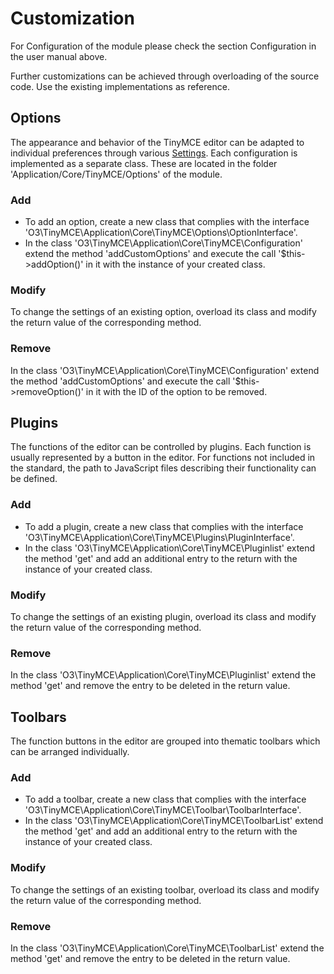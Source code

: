 # Customization

For Configuration of the module please check the section Configuration in the user manual above.

Further customizations can be achieved through overloading of the source code. Use the existing implementations as reference.

## Options

The appearance and behavior of the TinyMCE editor can be adapted to individual preferences through various <a target="_blank" href="https://www.tiny.cloud/docs/configure">Settings</a>. Each configuration is implemented as a separate class. These are located in the folder 'Application/Core/TinyMCE/Options' of the module.

### Add

- To add an option, create a new class that complies with the interface 'O3\TinyMCE\Application\Core\TinyMCE\Options\OptionInterface'.
- In the class 'O3\TinyMCE\Application\Core\TinyMCE\Configuration' extend the method 'addCustomOptions' and execute the call '$this->addOption()' in it with the instance of your created class.

### Modify

To change the settings of an existing option, overload its class and modify the return value of the corresponding method.

### Remove

In the class 'O3\TinyMCE\Application\Core\TinyMCE\Configuration' extend the method 'addCustomOptions' and execute the call '$this->removeOption()' in it with the ID of the option to be removed.

## Plugins

The functions of the editor can be controlled by plugins. Each function is usually represented by a button in the editor. For functions not included in the standard, the path to JavaScript files describing their functionality can be defined.

### Add

- To add a plugin, create a new class that complies with the interface 'O3\TinyMCE\Application\Core\TinyMCE\Plugins\PluginInterface'.
- In the class 'O3\TinyMCE\Application\Core\TinyMCE\Pluginlist' extend the method 'get' and add an additional entry to the return with the instance of your created class.

### Modify

To change the settings of an existing plugin, overload its class and modify the return value of the corresponding method.

### Remove

In the class 'O3\TinyMCE\Application\Core\TinyMCE\Pluginlist' extend the method 'get' and remove the entry to be deleted in the return value.

## Toolbars

The function buttons in the editor are grouped into thematic toolbars which can be arranged individually.

### Add

- To add a toolbar, create a new class that complies with the interface 'O3\TinyMCE\Application\Core\TinyMCE\Toolbar\ToolbarInterface'. 
- In the class 'O3\TinyMCE\Application\Core\TinyMCE\ToolbarList' extend the method 'get' and add an additional entry to the return with the instance of your created class.

### Modify

To change the settings of an existing toolbar, overload its class and modify the return value of the corresponding method.

### Remove

In the class 'O3\TinyMCE\Application\Core\TinyMCE\ToolbarList' extend the method 'get' and remove the entry to be deleted in the return value.
